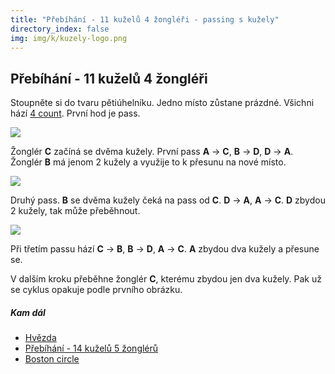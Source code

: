```yaml
---
title: "Přebíhání - 11 kuželů 4 žongléři - passing s kužely"
directory_index: false
img: img/k/kuzely-logo.png
---
```


## Přebíhání - 11 kuželů 4 žongléři


Stoupněte si do tvaru pětiúhelníku. Jedno místo zůstane prázdné. Všichni hází <a href="4count.html" title="Základ passování.">4 count</a>. První hod je pass.

![](img/k/kuzely-passing-prebihani4z11ka.png)

Žonglér **C** začíná se dvěma kužely. První pass **A** -> **C**, **B** -> **D**, **D** -> **A**. Žonglér **B** má jenom 2 kužely a využije to k přesunu na nové místo.

![](img/k/kuzely-passing-prebihani4z11kb.png)

Druhý pass. **B** se dvěma kužely čeká na pass od **C**. **D** -> **A**, **A** -> **C**. **D** zbydou 2 kužely, tak může přeběhnout.

![](img/k/kuzely-passing-prebihani4z11kc.png)

Při třetím passu hází **C** -> **B**, **B** -> **D**, **A** -> **C**. **A** zbydou dva kužely a přesune se.


V dalším kroku přeběhne žonglér **C**, kterému zbydou jen dva kužely. Pak už se cyklus opakuje podle prvního obrázku.


##### Kam dál

- [Hvězda](/kuzely/passing/star.html "Základní trik pro pět žonglérů")
- [Přebíhání - 14 kuželů 5 žonglérů](/kuzely/passing/prebihani5z14k.html "Běhavý trik pro pět žonglérů")
- [Boston circle](/kuzely/passing/bostoncircle.html "Trik při kterém passuje každý s každým")
